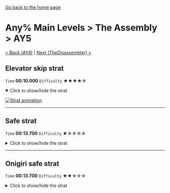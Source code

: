 [Go back to the home page](https://github.com/Doublevil/scbspeedrun)

# Any% Main Levels > The Assembly > AY5

[< Back (AY4)](https://github.com/Doublevil/scbspeedrun/blob/main/levels/any_ml/A/AY4.md) | [Next (TheDisassembler) >](https://github.com/Doublevil/scbspeedrun/blob/main/levels/any_ml/A/TheDisassembler.md)

## Elevator skip strat

`Time` **00:10.000** `Difficulty` ★★★★☆
<details open>
  <summary>Click to show/hide the strat</summary>

  [![Strat animation](https://github.com/Doublevil/scbspeedrun/blob/main/media/levels/A/AY5_ElevatorSkip.webp)](https://github.com/Doublevil/scbspeedrun/blob/main/media/levels/A/AY5_ElevatorSkip.mp4?raw=true)
</details>

---
## Safe strat

`Time` **00:13.700** `Difficulty` ★☆☆☆☆
<details>
  <summary>Click to show/hide the strat</summary>

  [![Strat animation](https://github.com/Doublevil/scbspeedrun/blob/main/media/levels/A/AY5_Strat.webp)](https://github.com/Doublevil/scbspeedrun/blob/main/media/levels/A/AY5_Strat.mp4?raw=true)
</details>

---
## Onigiri safe strat

`Time` **00:13.700** `Difficulty` ★★☆☆☆
<details>
  <summary>Click to show/hide the strat</summary>

  [![Strat animation](https://github.com/Doublevil/scbspeedrun/blob/main/media/levels/A/AY5_OnigiriStrat.webp)](https://github.com/Doublevil/scbspeedrun/blob/main/media/levels/A/AY5_OnigiriStrat.mp4?raw=true)
</details>
